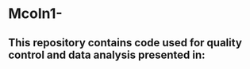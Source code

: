# Mcoln1-
## This repository contains code used for quality control and data analysis presented in:
